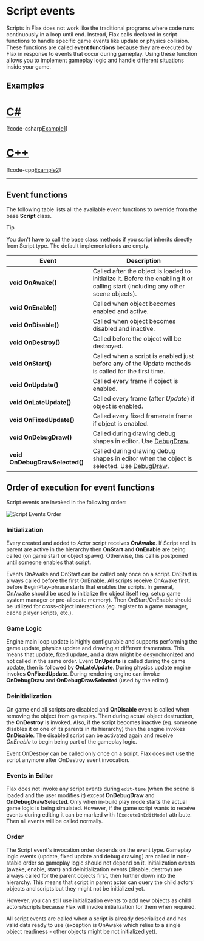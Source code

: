# Script events

Scripts in Flax does not work like the traditional programs where code runs continuously in a loop until end.
Instead, Flax calls declared in script functions to handle specific game events like update or physics collision.
These functions are called **event functions** because they are executed by Flax in response to events that occur during gameplay. Using these function allows you to implement gameplay logic and handle different situations inside your game.

## Examples

# [C#](#tab/code-csharp)
[!code-csharp[Example1](code-examples/events.cs)]
# [C++](#tab/code-cpp)
[!code-cpp[Example2](code-examples/events.h)]
***

## Event functions

The following table lists all the available event functions to override from the base **Script** class.

> [!TIP]
> You don't have to call the base class methods if you script inherits directly from Script type. The default implementations are empty.

| Event | Description |
|--------|--------|
| **void OnAwake()** | Called after the object is loaded to initialize it. Before the enabling it or calling start (including any other scene objects). |
| **void OnEnable()** | Called when object becomes enabled and active. |
| **void OnDisable()** | Called when object becomes disabled and inactive. |
| **void OnDestroy()** | Called before the object will be destroyed. |
| **void OnStart()** | Called when a script is enabled just before any of the Update methods is called for the first time. |
| **void OnUpdate()** | Called every frame if object is enabled. |
| **void OnLateUpdate()** | Called every frame (after *Update*) if object is enabled. |
| **void OnFixedUpdate()** | Called every fixed framerate frame if object is enabled. |
| **void OnDebugDraw()** | Called during drawing debug shapes in editor. Use [DebugDraw](https://docs.flaxengine.com/api/FlaxEngine.DebugDraw.html). |
| **void OnDebugDrawSelected()** | Called during drawing debug shapes in editor when the object is selected. Use [DebugDraw](https://docs.flaxengine.com/api/FlaxEngine.DebugDraw.html). |

## Order of execution for event functions

Script events are invoked in the following order:

![Script Events Order](media/script-events.png)

### Initialization

Every created and added to *Actor* script receives **OnAwake**. If Script and its parent are active in the hierarchy then **OnStart** and **OnEnable** are being called (on game start or object spawn). Otherwise, this call is postponed until someone enables that script.

Events OnAwake and OnStart can be called only once on a script. OnStart is always called before the first OnEnable. All scripts receive OnAwake first, before BeginPlay-phrase starts that enables the scripts. In general, OnAwake should be used to initialize the object itself (eg. setup game system manager or pre-allocate memory). Then OnStart/OnEnable should be utilized for cross-object interactions (eg. register to a game manager, cache player scripts, etc.).

### Game Logic

Engine main loop update is highly configurable and supports performing the game update, physics update and drawing at different framerates. This means that update, fixed update, and a draw might be desynchronized and not called in the same order. Event **OnUpdate** is called during the game update, then is followed by **OnLateUpdate**. During physics update engine invokes **OnFixedUpdate**. During rendering engine can invoke **OnDebugDraw** and **OnDebugDrawSelected** (used by the editor).

### Deinitialization

On game end all scripts are disabled and **OnDisable** event is called when removing the object from gameplay. Then during actual object destruction, the **OnDestroy** is invoked. Also, if the script becomes inactive (eg. someone disables it or one of its parents in its hierarchy) then the engine invokes **OnDisable**. The disabled script can be activated again and receive *OnEnable* to begin being part of the gameplay logic.

Event OnDestroy can be called only once on a script. Flax does not use the script anymore after OnDestroy event invocation.

### Events in Editor

Flax does not invoke any script events during `edit-time` (when the scene is loaded and the user modifies it) except **OnDebugDraw** and **OnDebugDrawSelected**. Only when in-build play mode starts the actual game logic is being simulated. However, if the game script wants to receive events during editing it can be marked with `[ExecuteInEditMode]` attribute. Then all events will be called normally.

### Order

The Script event's invocation order depends on the event type. Gameplay logic events (update, fixed update and debug drawing) are called in non-stable order so gameplay logic should not depend on it. Initialization events (awake, enable, start) and deinitialization events (disable, destroy) are always called for the parent objects first, then further down into the hierarchy. This means that script in parent actor can query the child actors' objects and scripts but they might not be initialized yet.

However, you can still use initialization events to add new objects as child actors/scripts because Flax will invoke initialization for them when required.

All script events are called when a script is already deserialized and has valid data ready to use (exception is OnAwake which relies to a single object readiness - other objects might be not initialized yet).
